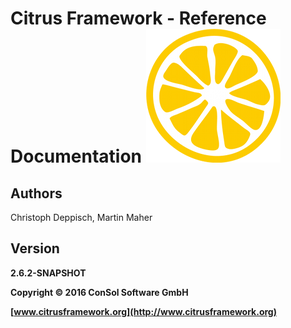 # Citrus Framework - Reference Documentation ![citrus-logo](images/citrus_logo.png) 

## Authors

Christoph Deppisch, Martin Maher

## Version

**2.6.2-SNAPSHOT**

**Copyright © 2016 ConSol Software GmbH**

**[www.citrusframework.org](http://www.citrusframework.org)**

